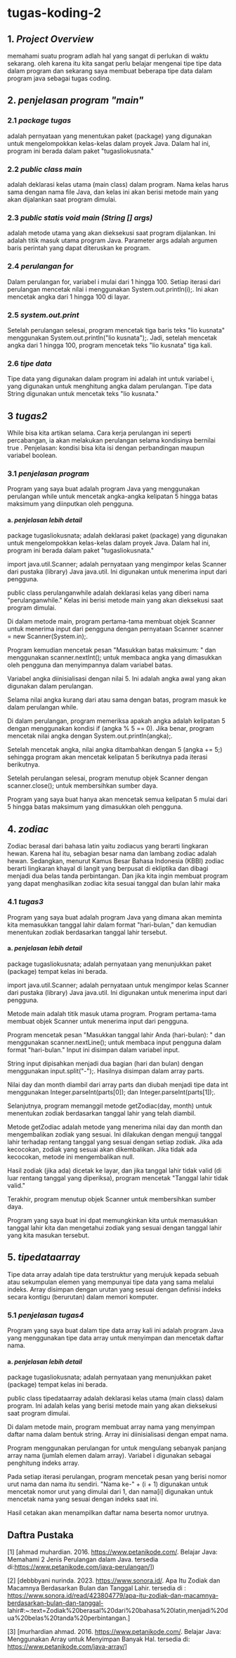 # tugas-koding-2 
## 1. _Project Overview_
memahami suatu program adlah hal yang sangat di perlukan di waktu sekarang. oleh karena itu kita sangat perlu belajar mengenai tipe tipe data dalam program 
dan sekarang saya membuat beberapa tipe data dalam program java sebagai tugas coding.

## 2. _penjelasan program "main"_
### 2.1 _package tugas_
adalah pernyataan yang menentukan paket (package) yang digunakan untuk mengelompokkan kelas-kelas dalam proyek Java. Dalam hal ini, program ini berada dalam 
paket "tugasliokusnata."

### 2.2 _public class main_
adalah deklarasi kelas utama (main class) dalam program. Nama kelas harus sama dengan nama file Java, dan kelas ini akan berisi metode main yang akan 
dijalankan saat program dimulai.

### 2.3 _public statis void main (String [] args)_
adalah metode utama yang akan dieksekusi saat program dijalankan. Ini adalah titik masuk utama program Java. 
Parameter args adalah argumen baris perintah yang dapat diteruskan ke program.

### 2.4 _perulangan for_
Dalam perulangan for, variabel i mulai dari 1 hingga 100. Setiap iterasi dari perulangan mencetak nilai i menggunakan System.out.println(i);. 
Ini akan mencetak angka dari 1 hingga 100 di layar.

### 2.5 _system.out.print_
Setelah perulangan selesai, program mencetak tiga baris teks "lio kusnata" menggunakan System.out.println("lio kusnata");. 
Jadi, setelah mencetak angka dari 1 hingga 100, program mencetak teks "lio kusnata" tiga kali.

### 2.6 _tipe data_
Tipe data yang digunakan dalam program ini adalah int untuk variabel i, yang digunakan untuk menghitung angka dalam perulangan. 
Tipe data String digunakan untuk mencetak teks "lio kusnata."

## 3 _tugas2_
While bisa kita artikan selama. Cara kerja perulangan ini seperti percabangan, ia akan melakukan perulangan selama kondisinya bernilai true . 
Penjelasan: kondisi bisa kita isi dengan perbandingan maupun variabel boolean.
### 3.1 _penjelasan program_
Program yang saya buat adalah program Java yang menggunakan perulangan while untuk mencetak angka-angka kelipatan 5 hingga batas maksimum yang 
diinputkan oleh pengguna. 

#### a. _penjelasan lebih detail_

package tugasliokusnata; adalah deklarasi paket (package) yang digunakan untuk mengelompokkan kelas-kelas dalam proyek Java. 
Dalam hal ini, program ini berada dalam paket "tugasliokusnata."

import java.util.Scanner; adalah pernyataan yang mengimpor kelas Scanner dari pustaka (library) Java java.util. Ini digunakan untuk menerima input dari pengguna.

public class perulanganwhile adalah deklarasi kelas yang diberi nama "perulanganwhile." Kelas ini berisi metode main yang akan dieksekusi saat program dimulai.

Di dalam metode main, program pertama-tama membuat objek Scanner untuk menerima input dari pengguna dengan pernyataan Scanner scanner = new Scanner(System.in);.

Program kemudian mencetak pesan "Masukkan batas maksimum: " dan menggunakan scanner.nextInt(); untuk membaca angka yang dimasukkan oleh 
pengguna dan menyimpannya dalam variabel batas.

Variabel angka diinisialisasi dengan nilai 5. Ini adalah angka awal yang akan digunakan dalam perulangan.

Selama nilai angka kurang dari atau sama dengan batas, program masuk ke dalam perulangan while.

Di dalam perulangan, program memeriksa apakah angka adalah kelipatan 5 dengan menggunakan kondisi if (angka % 5 == 0). Jika benar, 
program mencetak nilai angka dengan System.out.println(angka);.

Setelah mencetak angka, nilai angka ditambahkan dengan 5 (angka += 5;) sehingga program akan mencetak kelipatan 5 berikutnya pada iterasi berikutnya.

Setelah perulangan selesai, program menutup objek Scanner dengan scanner.close(); untuk membersihkan sumber daya.

Program yang saya buat hanya  akan mencetak semua kelipatan 5 mulai dari 5 hingga batas maksimum yang dimasukkan oleh pengguna.


## 4. _zodiac_ 
Zodiac berasal dari bahasa latin yaitu zodiacus yang berarti lingkaran hewan. Karena hal itu, sebagian besar nama dan lambang zodiac
adalah hewan. Sedangkan, menurut Kamus Besar Bahasa Indonesia (KBBI) zodiac berarti lingkaran khayal di langit yang berpusat di ekliptika 
dan dibagi menjadi dua belas tanda perbintangan. Dan jika kita ingin membuat program yang dapat menghasilkan zodiac kita sesuai tanggal dan bulan lahir maka 

### 4.1 _tugas3_
Program yang saya buat adalah program Java yang dimana akan meminta kita memasukkan tanggal lahir dalam format "hari-bulan," dan
kemudian menentukan zodiak berdasarkan tanggal lahir tersebut. 

#### a. _penjelasan lebih detail_
package tugasliokusnata; adalah pernyataan yang menunjukkan paket (package) tempat kelas ini berada.

import java.util.Scanner; adalah pernyataan untuk mengimpor kelas Scanner dari pustaka (library) Java java.util. Ini digunakan untuk menerima input dari pengguna.

Metode main adalah titik masuk utama program. Program pertama-tama membuat objek Scanner untuk menerima input dari pengguna.

Program mencetak pesan "Masukkan tanggal lahir Anda (hari-bulan): " dan menggunakan scanner.nextLine(); untuk membaca input pengguna dalam format "hari-bulan." 
Input ini disimpan dalam variabel input.

String input dipisahkan menjadi dua bagian (hari dan bulan) dengan menggunakan input.split("-");. Hasilnya disimpan dalam array parts.

Nilai day dan month diambil dari array parts dan diubah menjadi tipe data int menggunakan Integer.parseInt(parts[0]); dan Integer.parseInt(parts[1]);.

Selanjutnya, program memanggil metode getZodiac(day, month) untuk menentukan zodiak berdasarkan tanggal lahir yang telah diambil.

Metode getZodiac adalah metode yang menerima nilai day dan month dan mengembalikan zodiak yang sesuai. Ini dilakukan dengan menguji tanggal lahir 
terhadap rentang tanggal yang sesuai dengan setiap zodiak. Jika ada kecocokan, zodiak yang sesuai akan dikembalikan. Jika tidak ada kecocokan, 
metode ini mengembalikan null.

Hasil zodiak (jika ada) dicetak ke layar, dan jika tanggal lahir tidak valid (di luar rentang tanggal yang diperiksa), program mencetak "Tanggal lahir tidak valid."

Terakhir, program menutup objek Scanner untuk membersihkan sumber daya.

Program yang saya buat ini dpat  memungkinkan kita untuk memasukkan tanggal lahir kita dan mengetahui zodiak yang sesuai dengan tanggal lahir yang kita masukan tersebut.

## 5. _tipedataarray_
Tipe data array adalah tipe data terstruktur yang merujuk kepada sebuah atau sekumpulan elemen yang mempunyai tipe data yang sama melalui indeks. 
Array disimpan dengan urutan yang sesuai dengan definisi indeks secara kontigu (berurutan) dalam memori komputer.

### 5.1 _penjelasan tugas4_
Program yang saya buat dalam tipe data array kali ini adalah program Java yang menggunakan tipe data array untuk menyimpan dan mencetak daftar nama. 

#### a. _penjelasan lebih detail_

package tugasliokusnata; adalah pernyataan yang menunjukkan paket (package) tempat kelas ini berada.

public class tipedataarray adalah deklarasi kelas utama (main class) dalam program. Ini adalah kelas yang berisi metode main yang akan dieksekusi saat program dimulai.

Di dalam metode main, program membuat array nama yang menyimpan daftar nama dalam bentuk string. Array ini diinisialisasi dengan empat nama.

Program menggunakan perulangan for untuk mengulang sebanyak panjang array nama (jumlah elemen dalam array). Variabel i digunakan sebagai penghitung indeks array.

Pada setiap iterasi perulangan, program mencetak pesan yang berisi nomor urut nama dan nama itu sendiri. "Nama ke-" + (i + 1) digunakan untuk mencetak nomor 
urut yang dimulai dari 1, dan nama[i] digunakan untuk mencetak nama yang sesuai dengan indeks saat ini.

Hasil cetakan akan menampilkan daftar nama beserta nomor urutnya.


## Daftra Pustaka

[1] [ahmad muhardian. 2016. https://www.petanikode.com/. Belajar Java: Memahami 2 Jenis Perulangan dalam Java. tersedia di:https://www.petanikode.com/java-perulangan/])

[2] [debbbyani nurinda. 2023. https://www.sonora.id/. Apa Itu Zodiak dan Macamnya Berdasarkan Bulan dan Tanggal Lahir. tersedia di : 
https://www.sonora.id/read/423804779/apa-itu-zodiak-dan-macamnya-berdasarkan-bulan-dan-tanggal-
lahir#:~:text=Zodiak%20berasal%20dari%20bahasa%20latin,menjadi%20dua%20belas%20tanda%20perbintangan.]

[3] [murhardian ahmad. 2016. https://www.petanikode.com/. Belajar Java: Menggunakan Array untuk Menyimpan Banyak Hal. tersedia di: https://www.petanikode.com/java-array/]
